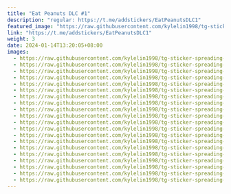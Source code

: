 ```yaml
---
title: "Eat Peanuts DLC #1"
description: "regular: https://t.me/addstickers/EatPeanutsDLC1"
featured_image: "https://raw.githubusercontent.com/kylelin1998/tg-sticker-spreading-worldwide-images/main/img/7456e166-6fa1-4ef5-ad10-f4ede7e9c412.jpg"
link: "https://t.me/addstickers/EatPeanutsDLC1"
weight: 3
date: 2024-01-14T13:20:05+08:00
images:
  - https://raw.githubusercontent.com/kylelin1998/tg-sticker-spreading-worldwide-images/main/img/7456e166-6fa1-4ef5-ad10-f4ede7e9c412.jpg
  - https://raw.githubusercontent.com/kylelin1998/tg-sticker-spreading-worldwide-images/main/img/676ad1a4-1d88-4a74-a01f-0873bafc34d1.jpg
  - https://raw.githubusercontent.com/kylelin1998/tg-sticker-spreading-worldwide-images/main/img/c8d31614-601e-4e70-ae4f-6cdc49a4f7c2.jpg
  - https://raw.githubusercontent.com/kylelin1998/tg-sticker-spreading-worldwide-images/main/img/46dfa261-204a-418d-85a7-64e06c992592.jpg
  - https://raw.githubusercontent.com/kylelin1998/tg-sticker-spreading-worldwide-images/main/img/1aae3807-9659-4906-8093-7e8c9e1b3270.jpg
  - https://raw.githubusercontent.com/kylelin1998/tg-sticker-spreading-worldwide-images/main/img/aab75981-ca55-4d86-af71-54ca86581209.jpg
  - https://raw.githubusercontent.com/kylelin1998/tg-sticker-spreading-worldwide-images/main/img/ff717ed0-c17a-4d83-b40e-711dbd187b60.jpg
  - https://raw.githubusercontent.com/kylelin1998/tg-sticker-spreading-worldwide-images/main/img/bc2fb791-fe2d-4832-b9ac-3942a2e8779e.jpg
  - https://raw.githubusercontent.com/kylelin1998/tg-sticker-spreading-worldwide-images/main/img/9996999b-5258-41ca-b036-c3e84b2ba696.jpg
  - https://raw.githubusercontent.com/kylelin1998/tg-sticker-spreading-worldwide-images/main/img/06e97c0f-2fc3-4a15-9a24-f2e96e42ac6a.jpg
  - https://raw.githubusercontent.com/kylelin1998/tg-sticker-spreading-worldwide-images/main/img/2dc91071-797a-4638-8dcc-127024d7a5db.jpg
  - https://raw.githubusercontent.com/kylelin1998/tg-sticker-spreading-worldwide-images/main/img/385a0274-58cd-44db-8d2c-67df6cfba1d5.jpg
  - https://raw.githubusercontent.com/kylelin1998/tg-sticker-spreading-worldwide-images/main/img/fc4a4c16-a2e6-42c1-b164-e58dba619a51.jpg
  - https://raw.githubusercontent.com/kylelin1998/tg-sticker-spreading-worldwide-images/main/img/ca4400c0-79b9-43da-b815-99edc19903d1.jpg
  - https://raw.githubusercontent.com/kylelin1998/tg-sticker-spreading-worldwide-images/main/img/d4495c0d-472f-4d84-a4eb-0ac97664cb4a.jpg
  - https://raw.githubusercontent.com/kylelin1998/tg-sticker-spreading-worldwide-images/main/img/36d87809-de57-4dc1-84f3-6962c7e08f7c.jpg
  - https://raw.githubusercontent.com/kylelin1998/tg-sticker-spreading-worldwide-images/main/img/efbaccdb-2a65-432d-bfc4-e68e42980edd.jpg
  - https://raw.githubusercontent.com/kylelin1998/tg-sticker-spreading-worldwide-images/main/img/5f339fa1-a2ee-45a2-84de-a0b8f52c57a3.jpg
  - https://raw.githubusercontent.com/kylelin1998/tg-sticker-spreading-worldwide-images/main/img/306280bb-f520-489f-965d-3cffafa14b47.jpg
  - https://raw.githubusercontent.com/kylelin1998/tg-sticker-spreading-worldwide-images/main/img/f188dcae-0a98-40ba-a301-9c1abd37afac.jpg
---
```

